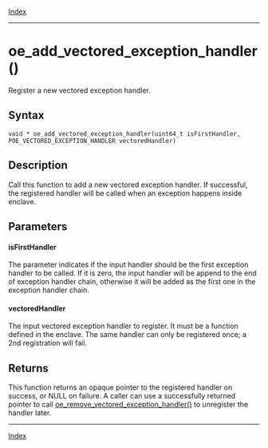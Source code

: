 [Index](index.md)

---
# oe_add_vectored_exception_handler()

Register a new vectored exception handler.

## Syntax

    void * oe_add_vectored_exception_handler(uint64_t isFirstHandler, POE_VECTORED_EXCEPTION_HANDLER vectoredHandler)
## Description 

Call this function to add a new vectored exception handler. If successful, the registered handler will be called when an exception happens inside enclave.



## Parameters

#### isFirstHandler

The parameter indicates if the input handler should be the first exception handler to be called. If it is zero, the input handler will be append to the end of exception handler chain, otherwise it will be added as the first one in the exception handler chain.

#### vectoredHandler

The input vectored exception handler to register. It must be a function defined in the enclave. The same handler can only be registered once; a 2nd registration will fail.

## Returns

This function returns an opaque pointer to the registered handler on success, or NULL on failure. A caller can use a successfully returned pointer to call [oe_remove_vectored_exception_handler()](enclave_8h_a721105240a9d051a94ed6826f61518af_1a721105240a9d051a94ed6826f61518af.md) to unregister the handler later.

---
[Index](index.md)

